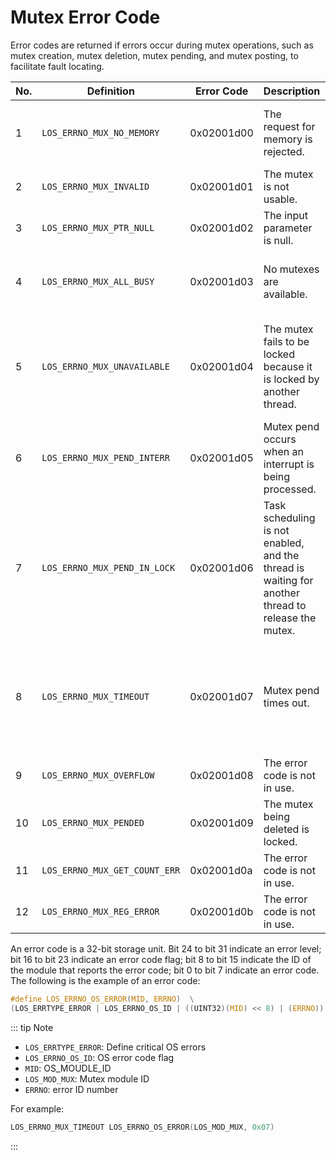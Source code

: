 
# Mutex Error Code

Error codes are returned if errors occur during mutex operations, such as mutex creation, mutex deletion, mutex pending, and mutex posting, to facilitate fault locating.

| No. | Definition                    | Error Code | Description                                            | Solution                                                        |
|-----|-------------------------------|------------|--------------------------------------------------------|-----------------------------------------------------------------|
| 1   | `LOS_ERRNO_MUX_NO_MEMORY`     | 0x02001d00 | The request for memory is rejected.                    | Lower the upper limit on the number of mutexes.                 |
| 2   | `LOS_ERRNO_MUX_INVALID`       | 0x02001d01 | The mutex is not usable.                               | Pass in a valid mutex ID.                                       |
| 3   | `LOS_ERRNO_MUX_PTR_NULL`      | 0x02001d02 | The input parameter is null.                           | Pass in a non-null parameter.                                   |
| 4   | `LOS_ERRNO_MUX_ALL_BUSY`      | 0x02001d03 | No mutexes are available.                              | Raise the upper limit on the number of mutexes.                 |
| 5   | `LOS_ERRNO_MUX_UNAVAILABLE`   | 0x02001d04 | The mutex fails to be locked because it is locked by another thread.          | Wait for another thread to release the mutex. Alternatively, set a timeout period. |
| 6   | `LOS_ERRNO_MUX_PEND_INTERR`   | 0x02001d05 | Mutex pend occurs when an interrupt is being processed. | Do not call this API when an interrupt is being processed.     |
| 7   | `LOS_ERRNO_MUX_PEND_IN_LOCK`  | 0x02001d06 | Task scheduling is not enabled, and the thread is waiting for another thread to release the mutex. | Set the mutex pend mode to the non-blocking mode. Alternatively, enable task scheduling.       |
| 8   | `LOS_ERRNO_MUX_TIMEOUT`       | 0x02001d07 | Mutex pend times out.   | Increase the wait time. Alternatively, set the mutex pend mode to the permanent blocking mode. |
| 9   | `LOS_ERRNO_MUX_OVERFLOW`      | 0x02001d08 | The error code is not in use.                           | N/A                                                            |
| 10  | `LOS_ERRNO_MUX_PENDED`        | 0x02001d09 | The mutex being deleted is locked.                      | Delete the mutex after it is released.                         |
| 11  | `LOS_ERRNO_MUX_GET_COUNT_ERR` | 0x02001d0a | The error code is not in use.                           | N/A                                                            |
| 12  | `LOS_ERRNO_MUX_REG_ERROR`     | 0x02001d0b | The error code is not in use.                           | N/A                                                            |

An error code is a 32-bit storage unit. Bit 24 to bit 31 indicate an error level; bit 16 to bit 23 indicate an error code flag; bit 8 to bit 15 indicate the ID of the module that reports the error code; bit 0 to bit 7 indicate an error code. The following is the example of an error code:  

```c  
#define LOS_ERRNO_OS_ERROR(MID, ERRNO)  \
(LOS_ERRTYPE_ERROR | LOS_ERRNO_OS_ID | ((UINT32)(MID) << 8) | (ERRNO))
```  

::: tip Note
- `LOS_ERRTYPE_ERROR`: Define critical OS errors
- `LOS_ERRNO_OS_ID`: OS error code flag
- `MID`: OS_MOUDLE_ID
- `LOS_MOD_MUX`: Mutex module ID
- `ERRNO`: error ID number  

For example: 
```c  
LOS_ERRNO_MUX_TIMEOUT LOS_ERRNO_OS_ERROR(LOS_MOD_MUX, 0x07)
```  
:::
